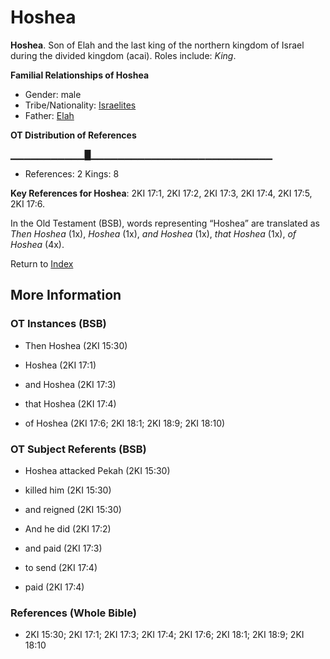 # Hoshea
**Hoshea**. 
Son of Elah and the last king of the northern kingdom of Israel during the divided kingdom (acai). 
Roles include: 
_King_. 




**Familial Relationships of Hoshea**


* Gender: male
* Tribe/Nationality: [Israelites](../../../groups/md/acai/Israel.md)
* Father: [Elah](Elah.3.md)


**OT Distribution of References**

▁▁▁▁▁▁▁▁▁▁▁█▁▁▁▁▁▁▁▁▁▁▁▁▁▁▁▁▁▁▁▁▁▁▁▁▁▁▁
* References: 2 Kings: 8



**Key References for Hoshea**: 
2KI 17:1, 2KI 17:2, 2KI 17:3, 2KI 17:4, 2KI 17:5, 2KI 17:6. 


In the Old Testament (BSB), words representing “Hoshea” are translated as 
*Then Hoshea* (1x), *Hoshea* (1x), *and Hoshea* (1x), *that Hoshea* (1x), *of Hoshea* (4x). 




Return to [Index](00-Index.md)

## More Information

### OT Instances (BSB)

* Then Hoshea (2KI 15:30)

* Hoshea (2KI 17:1)

* and Hoshea (2KI 17:3)

* that Hoshea (2KI 17:4)

* of Hoshea (2KI 17:6; 2KI 18:1; 2KI 18:9; 2KI 18:10)



### OT Subject Referents (BSB)

* Hoshea attacked Pekah (2KI 15:30)

* killed him (2KI 15:30)

* and reigned (2KI 15:30)

* And he did (2KI 17:2)

* and paid (2KI 17:3)

* to send (2KI 17:4)

* paid (2KI 17:4)



### References (Whole Bible)

* 2KI 15:30; 2KI 17:1; 2KI 17:3; 2KI 17:4; 2KI 17:6; 2KI 18:1; 2KI 18:9; 2KI 18:10




